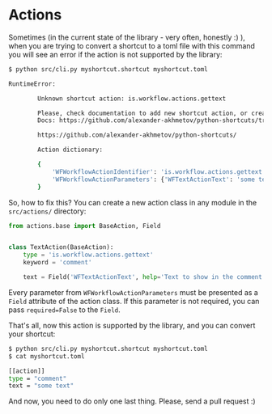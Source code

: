 # Actions

Sometimes (in the current state of the library - very often, honestly :) ), when you are trying to convert a shortcut to a toml file with this command you will see an error if the action is not supported by the library:

```bash
$ python src/cli.py myshortcut.shortcut myshortcut.toml

RuntimeError:

        Unknown shortcut action: is.workflow.actions.gettext

        Please, check documentation to add new shortcut action, or create an issue:
        Docs: https://github.com/alexander-akhmetov/python-shortcuts/tree/master/docs/new_action.md

        https://github.com/alexander-akhmetov/python-shortcuts/

        Action dictionary:

        {
            'WFWorkflowActionIdentifier': 'is.workflow.actions.gettext',
            'WFWorkflowActionParameters': {'WFTextActionText': 'some text'},
        }
```

So, how to fix this?
You can create a new action class in any module in the `src/actions/` directory:

```python
from actions.base import BaseAction, Field


class TextAction(BaseAction):
    type = 'is.workflow.actions.gettext'
    keyword = 'comment'

    text = Field('WFTextActionText', help='Text to show in the comment')
```

Every parameter from `WFWorkflowActionParameters` must be presented as a `Field` attribute of the action class.
If this parameter is not required, you can pass `required=False` to the `Field`.

That's all, now this action is supported by the library, and you can convert your shortcut:

```bash
$ python src/cli.py myshortcut.shortcut myshortcut.toml
$ cat myshortcut.toml

[[action]]
type = "comment"
text = "some text"
```

And now, you need to do only one last thing. Please, send a pull request :)
